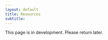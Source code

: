 ```yaml
---
layout: default
title: Resources
subtitle: 
---
```


This page is in development. Please return later.
